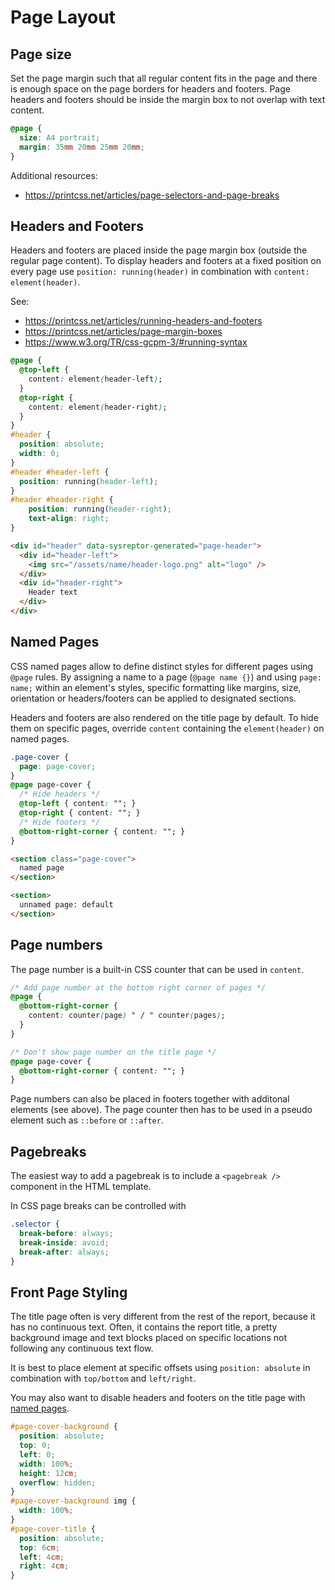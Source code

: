 # Page Layout

## Page size
Set the page margin such that all regular content fits in the page and there is enough space on the page borders for headers and footers.
Page headers and footers should be inside the margin box to not overlap with text content.

```css
@page {
  size: A4 portrait;
  margin: 35mm 20mm 25mm 20mm;
}
```

Additional resources:

* https://printcss.net/articles/page-selectors-and-page-breaks


## Headers and Footers
Headers and footers are placed inside the page margin box (outside the regular page content).
To display headers and footers at a fixed position on every page use `position: running(header)` in combination with `content: element(header)`.

See:

* https://printcss.net/articles/running-headers-and-footers
* https://printcss.net/articles/page-margin-boxes
* https://www.w3.org/TR/css-gcpm-3/#running-syntax

```css
@page {
  @top-left {
    content: element(header-left);
  }
  @top-right {
    content: element(header-right);
  }
}
#header {
  position: absolute;
  width: 0;
}
#header #header-left { 
  position: running(header-left); 
}
#header #header-right { 
    position: running(header-right); 
    text-align: right;
}
```

```html
<div id="header" data-sysreptor-generated="page-header">
  <div id="header-left">
    <img src="/assets/name/header-logo.png" alt="logo" />
  </div>
  <div id="header-right">
    Header text
  </div>
</div>
```

## Named Pages
CSS named pages allow to define distinct styles for different pages using `@page` rules. 
By assigning a name to a page (`@page name {}`) and using `page: name;` within an element's styles, specific formatting like margins, size, orientation or headers/footers can be applied to designated sections.

Headers and footers are also rendered on the title page by default.
To hide them on specific pages, override `content` containing the `element(header)` on named pages.

```css
.page-cover {
  page: page-cover;
}
@page page-cover {
  /* Hide headers */
  @top-left { content: ""; }
  @top-right { content: ""; }
  /* Hide footers */
  @bottom-right-corner { content: ""; }
}
```

```html
<section class="page-cover">
  named page
</section>

<section>
  unnamed page: default
</section>
```



## Page numbers
The page number is a built-in CSS counter that can be used in `content`.
```css
/* Add page number at the bottom right corner of pages */
@page {
  @bottom-right-corner {
    content: counter(page) " / " counter(pages);
  }
}

/* Don't show page number on the title page */
@page page-cover {
  @bottom-right-corner { content: ""; }
}
```

Page numbers can also be placed in footers together with additonal elements (see above). 
The page counter then has to be used in a pseudo element such as `::before` or `::after`.



## Pagebreaks
The easiest way to add a pagebreak is to include a `<pagebreak />` component in the HTML template.

In CSS page breaks can be controlled with 
```css
.selector {
  break-before: always;
  break-inside: avoid;
  break-after: always;
}
```

## Front Page Styling
The title page often is very different from the rest of the report,
because it has no continuous text.
Often, it contains the report title, a pretty background image and 
text blocks placed on specific locations not following any continuous text flow.

It is best to place element at specific offsets using `position: absolute` in combination with `top/bottom` and `left/right`.

You may also want to disable headers and footers on the title page with [named pages](#named-pages).

```css
#page-cover-background {
  position: absolute;
  top: 0;
  left: 0;
  width: 100%;
  height: 12cm;
  overflow: hidden;
}
#page-cover-background img {
  width: 100%;
}
#page-cover-title {
  position: absolute;
  top: 6cm;
  left: 4cm;
  right: 4cm;
}
```
